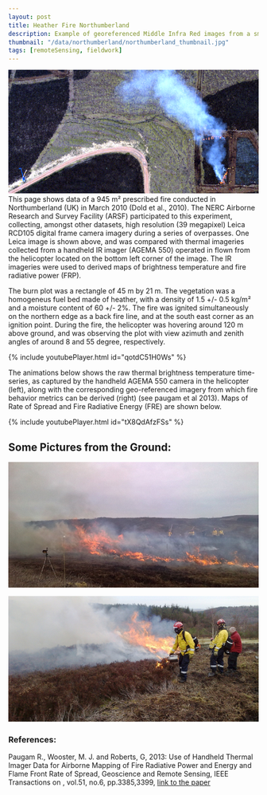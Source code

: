 ```yaml
---
layout: post
title: Heather Fire Northumberland
description: Example of georeferenced Middle Infra Red images from a small scale fire
thumbnail: "/data/northumberland/northumberland_thumbnail.jpg"
tags: [remoteSensing, fieldwork]
---
```


![placeholder](/data/northumberland/northumberland_overView.png "Northumberland Overview")
This page shows data of a 945 m² prescribed fire conducted in Northumberland (UK) in March 2010 (Dold et al., 2010). The NERC Airborne Research and Survey Facility (ARSF) participated to this experiment, collecting, amongst other datasets, high resolution (39 megapixel) Leica RCD105 digital frame camera imagery during a series of overpasses. One Leica image is shown above, and was compared with thermal imageries collected from a handheld IR imager (AGEMA 550) operated in flown from the helicopter located on the bottom left corner of the image. The IR imageries were used to derived maps of brightness temperature and fire radiative power (FRP).

The burn plot was a rectangle of  45 m by 21 m. The vegetation was a homogeneus fuel bed made of heather, with a density of 1.5 +/- 0.5 kg/m² and a moisture content of 60 +/- 2%. The fire was ignited simultaneously on the northern edge as a back fire line, and at the south east corner as an ignition point. During the  fire, the helicopter was hovering around 120 m above ground, and was observing the plot with view azimuth and zenith angles of around 8 and 55 degree, respectively.

{% include youtubePlayer.html id="qotdC51H0Ws" %}

The animations below shows the raw thermal brightness temperature time-series, as captured by the handheld AGEMA 550 camera in the helicopter (left), along with the corresponding geo-referenced imagery from which fire behavior metrics can be derived (right) (see paugam et al 2013). Maps of Rate of Spread and Fire Radiative Energy (FRE) are shown below.

{% include youtubePlayer.html id="tX8QdAfzFSs" %}

## Some Pictures from the Ground:
![placeholder](/data/northumberland/flame-front-propagation_800x400.png "Northumberland fire: flame front")

![placeholder](/data/northumberland/ignition-with-drip-torche800x400.png "Northumberland fire: Drip Torche Ignition")

### References:
Paugam R., Wooster, M. J. and Roberts, G, 2013: Use of Handheld Thermal Imager Data for Airborne Mapping of Fire Radiative Power and Energy and Flame Front Rate of Spread, Geoscience and Remote Sensing, IEEE Transactions on , vol.51, no.6, pp.3385,3399, [link to the paper](http://ieeexplore.ieee.org/stamp/stamp.jsp?arnumber=6377291)
